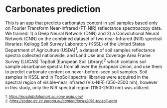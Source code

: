 # Carbonates prediction

This is an app that predicts carbonates content in soil samples based only on Fourier Transform Near-Infrared (FT-NIR) reflectance spectroscopy data.
We trained: 1) a Deep Neural Network (DNN) and 2) a Convolutional Neural Network (CNN) on the combined dataset of two near-Infrared (NIR) spectral libraries:
Kellogg Soil Survey Laboratory (KSSL) of the United States Department of Agriculture (USDA)<sup>1</sup>, a dataset of soil samples reflectance spectra collected nationwide,
and Land Use and Coverage Area Frame Survey (LUCAS) TopSoil (European Soil Library)<sup>2</sup> which contains soil sample absorbance spectra from all over the European Union,
and use them to predict carbonate content on never-before-seen soil samples. Soil samples in KSSL and in TopSoil spectral libraries were acquired in the spectral
region of visible–near infrared (Vis-NIR) (350-2500 nm), however in this study, only the NIR spectral region (1150-2500 nm) was utilized.

*<sub> 1. https://ncsslabdatamart.sc.egov.usda.gov/ </sub>* <br>
*<sub> 2. https://esdac.jrc.ec.europa.eu/content/lucas2015-topsoil-data  </sub>*
